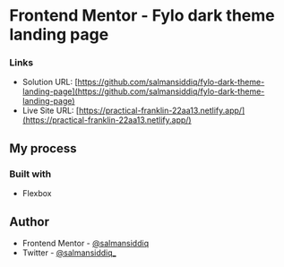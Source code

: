 # Frontend Mentor - Fylo dark theme landing page

### Links

- Solution URL: [https://github.com/salmansiddiq/fylo-dark-theme-landing-page](https://github.com/salmansiddiq/fylo-dark-theme-landing-page)
- Live Site URL: [https://practical-franklin-22aa13.netlify.app/](https://practical-franklin-22aa13.netlify.app/)

## My process

### Built with

- Flexbox

## Author

- Frontend Mentor - [@salmansiddiq](https://www.frontendmentor.io/profile/salmansiddiq)
- Twitter - [@salmansiddiq\_](https://www.twitter.com/salmansiddiq_)
